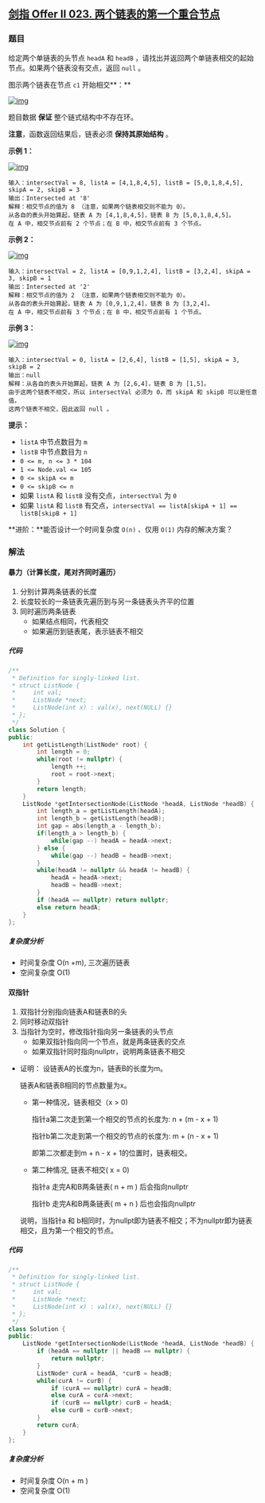 ## [剑指 Offer II 023. 两个链表的第一个重合节点](https://leetcode.cn/problems/3u1WK4/)

### 题目

给定两个单链表的头节点 `headA` 和 `headB` ，请找出并返回两个单链表相交的起始节点。如果两个链表没有交点，返回 `null` 。

图示两个链表在节点 `c1` 开始相交**：**

[![img](https://assets.leetcode-cn.com/aliyun-lc-upload/uploads/2018/12/14/160_statement.png)](https://assets.leetcode-cn.com/aliyun-lc-upload/uploads/2018/12/14/160_statement.png)

题目数据 **保证** 整个链式结构中不存在环。

**注意**，函数返回结果后，链表必须 **保持其原始结构** 。

**示例 1：**

[![img](https://assets.leetcode-cn.com/aliyun-lc-upload/uploads/2018/12/14/160_example_1.png)](https://assets.leetcode.com/uploads/2018/12/13/160_example_1.png)

```
输入：intersectVal = 8, listA = [4,1,8,4,5], listB = [5,0,1,8,4,5], skipA = 2, skipB = 3
输出：Intersected at '8'
解释：相交节点的值为 8 （注意，如果两个链表相交则不能为 0）。
从各自的表头开始算起，链表 A 为 [4,1,8,4,5]，链表 B 为 [5,0,1,8,4,5]。
在 A 中，相交节点前有 2 个节点；在 B 中，相交节点前有 3 个节点。
```

**示例 2：**

[![img](https://assets.leetcode-cn.com/aliyun-lc-upload/uploads/2018/12/14/160_example_2.png)](https://assets.leetcode.com/uploads/2018/12/13/160_example_2.png)

```
输入：intersectVal = 2, listA = [0,9,1,2,4], listB = [3,2,4], skipA = 3, skipB = 1
输出：Intersected at '2'
解释：相交节点的值为 2 （注意，如果两个链表相交则不能为 0）。
从各自的表头开始算起，链表 A 为 [0,9,1,2,4]，链表 B 为 [3,2,4]。
在 A 中，相交节点前有 3 个节点；在 B 中，相交节点前有 1 个节点。
```

**示例 3：**

[![img](https://assets.leetcode-cn.com/aliyun-lc-upload/uploads/2018/12/14/160_example_3.png)](https://assets.leetcode.com/uploads/2018/12/13/160_example_3.png)

```
输入：intersectVal = 0, listA = [2,6,4], listB = [1,5], skipA = 3, skipB = 2
输出：null
解释：从各自的表头开始算起，链表 A 为 [2,6,4]，链表 B 为 [1,5]。
由于这两个链表不相交，所以 intersectVal 必须为 0，而 skipA 和 skipB 可以是任意值。
这两个链表不相交，因此返回 null 。
```

 

**提示：**

- `listA` 中节点数目为 `m`
- `listB` 中节点数目为 `n`
- `0 <= m, n <= 3 * 104`
- `1 <= Node.val <= 105`
- `0 <= skipA <= m`
- `0 <= skipB <= n`
- 如果 `listA` 和 `listB` 没有交点，`intersectVal` 为 `0`
- 如果 `listA` 和 `listB` 有交点，`intersectVal == listA[skipA + 1] == listB[skipB + 1]`

 

**进阶：**能否设计一个时间复杂度 `O(n)` 、仅用 `O(1)` 内存的解决方案？

### 解法

#### 暴力（计算长度，尾对齐同时遍历）

1. 分别计算两条链表的长度
2. 长度较长的一条链表先遍历到与另一条链表头齐平的位置
3. 同时遍历两条链表
	- 如果结点相同，代表相交
	- 如果遍历到链表尾，表示链表不相交

##### 代码

```cpp
/**
 * Definition for singly-linked list.
 * struct ListNode {
 *     int val;
 *     ListNode *next;
 *     ListNode(int x) : val(x), next(NULL) {}
 * };
 */
class Solution {
public:
    int getListLength(ListNode* root) {
        int length = 0;
        while(root != nullptr) {
            length ++;
            root = root->next;
        }
        return length;
    }
    ListNode *getIntersectionNode(ListNode *headA, ListNode *headB) {
        int length_a = getListLength(headA);
        int length_b = getListLength(headB);
        int gap = abs(length_a - length_b);
        if(length_a > length_b) {
            while(gap --) headA = headA->next;
        } else {
            while(gap --) headB = headB->next;
        }
        while(headA != nullptr && headA != headB) {
            headA = headA->next;
            headB = headB->next;
        }
        if (headA == nullptr) return nullptr;
        else return headA;
    }
};
```



##### 复杂度分析

- 时间复杂度 O(n +m), 三次遍历链表
- 空间复杂度 O(1)

#### 双指针

1. 双指针分别指向链表A和链表B的头
2. 同时移动双指针
3. 当指针为空时，修改指针指向另一条链表的头节点
	- 如果双指针指向同一个节点，就是两条链表的交点
	- 如果双指针同时指向nullptr，说明两条链表不相交

- 证明：
	设链表A的长度为n，链表B的长度为m。

	链表A和链表B相同的节点数量为x。

	- 第一种情况，链表相交（x > 0)

		指针a第二次走到第一个相交的节点的长度为: n + (m - x  + 1)

		指针b第二次走到第一个相交的节点的长度为: m + (n - x + 1)

		即第二次都走到m + n - x + 1的位置时，链表相交。

	- 第二种情况, 链表不相交( x = 0) 

		指针a 走完A和B两条链表( n + m ) 后会指向nullptr

		指针b 走完A和B两条链表( m + n ) 后也会指向nullptr

	说明，当指针a 和 b相同时，为nullpt即为链表不相交；不为nullptr即为链表相交，且为第一个相交的节点。

##### 代码

```cpp
/**
 * Definition for singly-linked list.
 * struct ListNode {
 *     int val;
 *     ListNode *next;
 *     ListNode(int x) : val(x), next(NULL) {}
 * };
 */
class Solution {
public:
    ListNode *getIntersectionNode(ListNode *headA, ListNode *headB) {
        if (headA == nullptr || headB == nullptr) {
            return nullptr;
        }
        ListNode* curA = headA, *curB = headB;
        while(curA != curB) {
            if (curA == nullptr) curA = headB;
            else curA = curA->next;
            if (curB == nullptr) curB = headA;
            else curB = curB->next;
        }
        return curA;
    }
};
```



##### 复杂度分析

- 时间复杂度 O(n + m )
- 空间复杂度 O(1)

